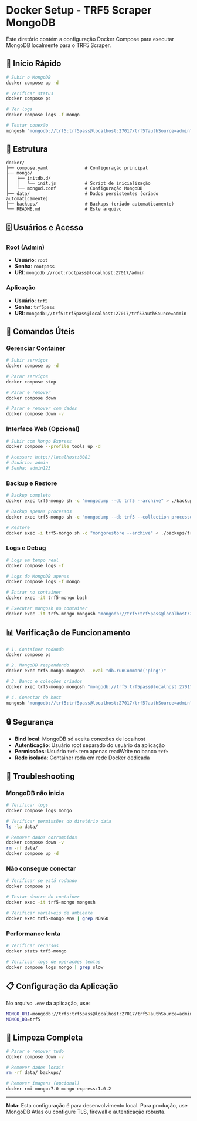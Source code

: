 # Docker Setup - TRF5 Scraper MongoDB

Este diretório contém a configuração Docker Compose para executar MongoDB localmente para o TRF5 Scraper.

## 🚀 Início Rápido

```bash
# Subir o MongoDB
docker compose up -d

# Verificar status
docker compose ps

# Ver logs
docker compose logs -f mongo

# Testar conexão
mongosh "mongodb://trf5:trf5pass@localhost:27017/trf5?authSource=admin"
```

## 📁 Estrutura

```
docker/
├── compose.yaml              # Configuração principal
├── mongo/
│   ├── initdb.d/
│   │   └── init.js           # Script de inicialização
│   └── mongod.conf           # Configuração MongoDB
├── data/                     # Dados persistentes (criado automaticamente)
├── backups/                  # Backups (criado automaticamente)
└── README.md                 # Este arquivo
```

## 🗄️ Usuários e Acesso

### Root (Admin)
- **Usuário**: `root`
- **Senha**: `rootpass`
- **URI**: `mongodb://root:rootpass@localhost:27017/admin`

### Aplicação
- **Usuário**: `trf5`
- **Senha**: `trf5pass`
- **URI**: `mongodb://trf5:trf5pass@localhost:27017/trf5?authSource=admin`

## 🔧 Comandos Úteis

### Gerenciar Container

```bash
# Subir serviços
docker compose up -d

# Parar serviços
docker compose stop

# Parar e remover
docker compose down

# Parar e remover com dados
docker compose down -v
```

### Interface Web (Opcional)

```bash
# Subir com Mongo Express
docker compose --profile tools up -d

# Acessar: http://localhost:8081
# Usuário: admin
# Senha: admin123
```

### Backup e Restore

```bash
# Backup completo
docker exec trf5-mongo sh -c "mongodump --db trf5 --archive" > ./backups/trf5-$(date +%F).archive

# Backup apenas processos
docker exec trf5-mongo sh -c "mongodump --db trf5 --collection processos --archive" > ./backups/processos-$(date +%F).archive

# Restore
docker exec -i trf5-mongo sh -c "mongorestore --archive" < ./backups/trf5-YYYY-MM-DD.archive
```

### Logs e Debug

```bash
# Logs em tempo real
docker compose logs -f

# Logs do MongoDB apenas
docker compose logs -f mongo

# Entrar no container
docker exec -it trf5-mongo bash

# Executar mongosh no container
docker exec -it trf5-mongo mongosh "mongodb://trf5:trf5pass@localhost:27017/trf5?authSource=admin"
```

## 📊 Verificação de Funcionamento

```bash
# 1. Container rodando
docker compose ps

# 2. MongoDB respondendo
docker exec trf5-mongo mongosh --eval "db.runCommand('ping')"

# 3. Banco e coleções criados
docker exec trf5-mongo mongosh "mongodb://trf5:trf5pass@localhost:27017/trf5?authSource=admin" --eval "show collections"

# 4. Conectar do host
mongosh "mongodb://trf5:trf5pass@localhost:27017/trf5?authSource=admin" --eval "db.processos.find().limit(1)"
```

## 🔒 Segurança

- **Bind local**: MongoDB só aceita conexões de localhost
- **Autenticação**: Usuário root separado do usuário da aplicação
- **Permissões**: Usuário `trf5` tem apenas readWrite no banco `trf5`
- **Rede isolada**: Container roda em rede Docker dedicada

## 🐛 Troubleshooting

### MongoDB não inicia

```bash
# Verificar logs
docker compose logs mongo

# Verificar permissões do diretório data
ls -la data/

# Remover dados corrompidos
docker compose down -v
rm -rf data/
docker compose up -d
```

### Não consegue conectar

```bash
# Verificar se está rodando
docker compose ps

# Testar dentro do container
docker exec -it trf5-mongo mongosh

# Verificar variáveis de ambiente
docker exec trf5-mongo env | grep MONGO
```

### Performance lenta

```bash
# Verificar recursos
docker stats trf5-mongo

# Verificar logs de operações lentas
docker compose logs mongo | grep slow
```

## 📋 Configuração da Aplicação

No arquivo `.env` da aplicação, use:

```bash
MONGO_URI=mongodb://trf5:trf5pass@localhost:27017/trf5?authSource=admin
MONGO_DB=trf5
```

## 🧹 Limpeza Completa

```bash
# Parar e remover tudo
docker compose down -v

# Remover dados locais
rm -rf data/ backups/

# Remover imagens (opcional)
docker rmi mongo:7.0 mongo-express:1.0.2
```

---

**Nota**: Esta configuração é para desenvolvimento local. Para produção, use MongoDB Atlas ou configure TLS, firewall e autenticação robusta.